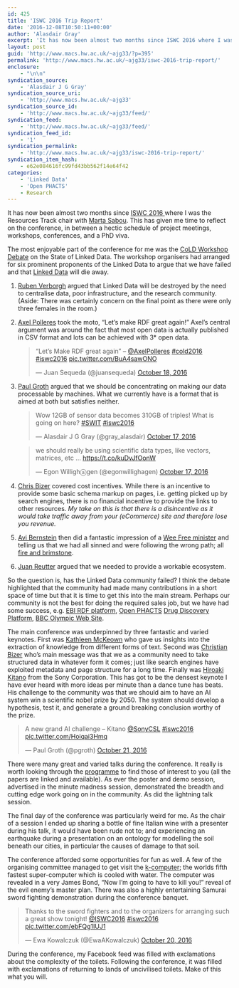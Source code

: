 ```yaml
---
id: 425
title: 'ISWC 2016 Trip Report'
date: '2016-12-08T10:50:11+00:00'
author: 'Alasdair Gray'
excerpt: 'It has now been almost two months since ISWC 2016 where I was the Resources Track chair with Marta Sabou. This has given me time to reflect on the conference, in between a hectic schedule of project meetings, workshops, conferences, and a PhD viva. The most enjoyable part of the conference for me was the [&hellip;]'
layout: post
guid: 'http://www.macs.hw.ac.uk/~ajg33/?p=395'
permalink: 'http://www.macs.hw.ac.uk/~ajg33/iswc-2016-trip-report/'
enclosure:
    - "\n\n"
syndication_source:
    - 'Alasdair J G Gray'
syndication_source_uri:
    - 'http://www.macs.hw.ac.uk/~ajg33'
syndication_source_id:
    - 'http://www.macs.hw.ac.uk/~ajg33/feed/'
syndication_feed:
    - 'http://www.macs.hw.ac.uk/~ajg33/feed/'
syndication_feed_id:
    - '1'
syndication_permalink:
    - 'http://www.macs.hw.ac.uk/~ajg33/iswc-2016-trip-report/'
syndication_item_hash:
    - e62e084616fc99fd43bb562f14e64f42
categories:
    - 'Linked Data'
    - 'Open PHACTS'
    - Research
---
```


It has now been almost two months since [ISWC 2016 ](http://iswc2016.semanticweb.org/)where I was the Resources Track chair with [Marta Sabou](https://martasabou.wordpress.com/). This has given me time to reflect on the conference, in between a hectic schedule of project meetings, workshops, conferences, and a PhD viva.

The most enjoyable part of the conference for me was the [CoLD Workshop](https://www.dcc.uchile.cl/cold2016/) [Debate](https://www.dcc.uchile.cl/cold2016/#debate) on the State of Linked Data. The workshop organisers had arranged for six prominent proponents of the Linked Data to argue that we have failed and that [Linked Data](https://en.wikipedia.org/wiki/Linked_data) will die away.

1. [Ruben Verborgh](https://ruben.verborgh.org/) argued that Linked Data will be destroyed by the need to centralise data, poor infrastructure, and the research community. (Aside: There was certainly concern on the final point as there were only three females in the room.)
2. [Axel Polleres](https://aic.ai.wu.ac.at/~polleres/) took the moto, “Let’s make RDF great again!” Axel’s central argument was around the fact that most open data is actually published in CSV format and lots can be achieved with 3\* open data.  
    > “Let’s Make RDF great again” – [@AxelPolleres](https://twitter.com/AxelPolleres) [\#cold2016](https://twitter.com/hashtag/cold2016?src=hash) [\#iswc2016](https://twitter.com/hashtag/iswc2016?src=hash) [pic.twitter.com/BuA4sawONO](https://t.co/BuA4sawONO)
    > 
    > — Juan Sequeda (@juansequeda) [October 18, 2016](https://twitter.com/juansequeda/status/788248923458547713)
    
    <script async="" charset="utf-8" src="http://platform.twitter.com/widgets.js"></script>
3. [Paul Groth](http://pgroth.com/) argued that we should be concentrating on making our data processable by machines. What we currently have is a format that is aimed at both but satisfies neither.  
    > Wow 12GB of sensor data becomes 310GB of triples! What is going on here? [\#SWIT](https://twitter.com/hashtag/SWIT?src=hash) [\#iswc2016](https://twitter.com/hashtag/iswc2016?src=hash)
    > 
    > — Alasdair J G Gray (@gray\_alasdair) [October 17, 2016](https://twitter.com/gray_alasdair/status/787925408926748672)
    
    <script async="" charset="utf-8" src="http://platform.twitter.com/widgets.js"></script>
    
    > we should really be using scientific data types, like vectors, matrices, etc … <https://t.co/kuDvJfOonW>
    > 
    > — Egon Willighⓐgen (@egonwillighagen) [October 17, 2016](https://twitter.com/egonwillighagen/status/787925689672556544)
    
    <script async="" charset="utf-8" src="http://platform.twitter.com/widgets.js"></script>
4. [Chris Bizer](http://dws.informatik.uni-mannheim.de/en/people/professors/prof-dr-christian-bizer/) covered cost incentives. While there is an incentive to provide some basic schema markup on pages, i.e. getting picked up by search engines, there is no financial incentive to provide the links to other resources. *My take on this is that there is a disincentive as it would take traffic away from your (eCommerce) site and therefore lose you revenue.*
5. [Avi Bernstein](http://www.ifi.uzh.ch/en/ddis/people/bernstein.html) then did a fantastic impression of a [Wee Free minister](https://en.wikipedia.org/wiki/Free_Church_of_Scotland_(since_1900)) and telling us that we had all sinned and were following the wrong path; all [fire and brimstone](https://en.wikipedia.org/wiki/Fire_and_brimstone).
6. [Juan Reutter](https://twitter.com/JuanLReutter) argued that we needed to provide a workable ecosystem.

So the question is, has the Linked Data community failed? I think the debate highlighted that the community had made many contributions in a short space of time but that it is time to get this into the main stream. Perhaps our community is not the best for doing the required sales job, but we have had some success, e.g. [EBI RDF platform](https://www.ebi.ac.uk/rdf/), [Open PHACTS](http://www.openphacts.org/) [Drug Discovery Platform](http://explorer.openphacts.org/), [BBC Olympic Web Site](http://www.bbc.com/sport/olympics/rio-2016).

The main conference was underpinned by three fantastic and varied keynotes. First was [Kathleen McKeown](http://iswc2016.semanticweb.org/pages/program/keynote-mckeown.html) who gave us insights into the extraction of knowledge from different forms of text. Second was [Christian Bizer](http://iswc2016.semanticweb.org/pages/program/keynote-bizer.html) who’s main message was that we as a community need to take structured data in whatever form it comes; just like search engines have exploited metadata and page structure for a long time. Finally was [Hiroaki Kitano](http://iswc2016.semanticweb.org/pages/program/keynote-bizer.html) from the Sony Corporation. This has got to be the densest keynote I have ever heard with more ideas per minute than a dance tune has beats. His challenge to the community was that we should aim to have an AI system win a scientific nobel prize by 2050. The system should develop a hypothesis, test it, and generate a ground breaking conclusion worthy of the prize.

> A new grand AI challenge – Kitano [@SonyCSL](https://twitter.com/SonyCSL) [\#iswc2016](https://twitter.com/hashtag/iswc2016?src=hash) [pic.twitter.com/Hoiqai3Hmq](https://t.co/Hoiqai3Hmq)
> 
> — Paul Groth (@pgroth) [October 21, 2016](https://twitter.com/pgroth/status/789260645975719936)

<script async="" charset="utf-8" src="http://platform.twitter.com/widgets.js"></script>

There were many great and varied talks during the conference. It really is worth looking through the [programme](http://iswc2016.semanticweb.org/pages/program.html) to find those of interest to you (all the papers are linked and available). As ever the poster and demo session, advertised in the minute madness session, demonstrated the breadth and cutting edge work going on in the community. As did the lightning talk session.

The final day of the conference was particularly weird for me. As the chair of a session I ended up sharing a bottle of fine Italian wine with a presenter during his talk, it would have been rude not to; and experiencing an earthquake during a presentation on an ontology for modelling the soil beneath our cities, in particular the causes of damage to that soil.

The conference afforded some opportunities for fun as well. A few of the organising committee managed to get visit the [k-computer](https://en.wikipedia.org/wiki/K_computer); the worlds fifth fastest super-computer which is cooled with water. The computer was revealed in a very James Bond, “Now I’m going to have to kill you!” reveal of the evil enemy’s master plan. There was also a highly entertaining Samurai sword fighting demonstration during the conference banquet.

> Thanks to the sword fighters and to the organizers for arranging such a great show tonight! [@ISWC2016](https://twitter.com/ISWC2016) [\#iswc2016](https://twitter.com/hashtag/iswc2016?src=hash) [pic.twitter.com/ebFQg1IUJ1](https://t.co/ebFQg1IUJ1)
> 
> — Ewa Kowalczuk (@EwaAKowalczuk) [October 20, 2016](https://twitter.com/EwaAKowalczuk/status/789109270667145216)

<script async="" charset="utf-8" src="http://platform.twitter.com/widgets.js"></script>

During the conference, my Facebook feed was filled with exclamations about the complexity of the toilets. Following the conference, it was filled with exclamations of returning to lands of uncivilised toilets. Make of this what you will.